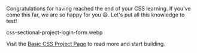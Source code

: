 Congratulations for having reached the end of
your CSS learning. If you've come this far, we are
so happy for you 😃. Let's put all this knowledge
to test!

<image>css-sectional-project-login-form.webp</image>



Visit the [Basic CSS Project Page](https://courses.bigbinaryacademy.com/projects/login-form/) to read more and start building.